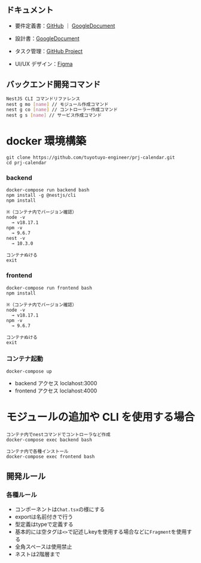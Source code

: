 ## ドキュメント

- 要件定義書：[GitHub](./docs/RequirementsSpecification.md) ｜ [GoogleDocument](https://docs.google.com/document/d/1Z_xePO8Ormkt-a593q90Z_LYZ52GumZ8o9ummuylciQ/edit#heading=h.f73zjmkjrrad)

- 設計書：[GoogleDocument](https://docs.google.com/spreadsheets/d/1tATHOS9lzNq1cT6DitKWv5nRXyHaQFoAtHyOEfL3eDU/edit#gid=1957381726)

- タスク管理：[GitHub Project](https://github.com/orgs/tuyotuyo-engineer/projects/3)

- UI/UX デザイン：[Figma](https://www.figma.com/file/tdjImialhQCRy7HLvra4ZE/prj-calendar?type=design&node-id=0%3A1&mode=design&t=tCMQuHPHwUluamcK-1)

## バックエンド開発コマンド

```bash
NestJS CLI コマンドリファレンス
nest g mo [name] // モジュール作成コマンド
nest g co [name] // コントローラー作成コマンド
nest g s [name] // サービス作成コマンド
```

# docker 環境構築

```
git clone https://github.com/tuyotuyo-engineer/prj-calendar.git
cd prj-calendar
```

### backend

```
docker-compose run backend bash
npm install -g @nestjs/cli
npm install

※（コンテナ内でバージョン確認）
node -v
  → v18.17.1
npm -v
  → 9.6.7
nest -v
  → 10.3.0

コンテナぬける
exit
```

### frontend

```
docker-compose run frontend bash
npm install

※（コンテナ内でバージョン確認）
node -v
  → v18.17.1
npm -v
  → 9.6.7

コンテナぬける
exit
```

### コンテナ起動

```
docker-compose up
```

- backend アクセス
  loclahost:3000
- frontend アクセス
  loclahost:4000

# モジュールの追加や CLI を使用する場合

```
コンテナ内でnestコマンドでコントローラなど作成
docker-compose exec backend bash

コンテナ内で各種インストール
docker-compose exec frontend bash
```

## 開発ルール

### 各種ルール
- コンポーネントは`Chat.tsx`の様にする
- exportは名前付きで行う
- 型定義はtypeで定義する
- 基本的には空タグは`<>`で記述しkeyを使用する場合などに`Fragment`を使用する
- 全角スペースは使用禁止
- ネストは2階層まで
